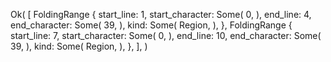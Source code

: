 Ok(
    [
        FoldingRange {
            start_line: 1,
            start_character: Some(
                0,
            ),
            end_line: 4,
            end_character: Some(
                39,
            ),
            kind: Some(
                Region,
            ),
        },
        FoldingRange {
            start_line: 7,
            start_character: Some(
                0,
            ),
            end_line: 10,
            end_character: Some(
                39,
            ),
            kind: Some(
                Region,
            ),
        },
    ],
)
